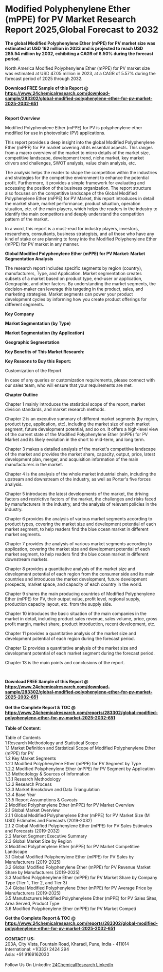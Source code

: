 <h1>Modified Polyphenylene Ether (mPPE) for PV Market Research Report 2025,Global Forecast to 2032</h1><p><strong>The global Modified Polyphenylene Ether (mPPE) for PV market size was estimated at USD 162 million in 2023 and is projected to reach USD 285.54 million by 2032, exhibiting a CAGR of 6.50% during the forecast period.</strong></p><p>
</p><p>
North America Modified Polyphenylene Ether (mPPE) for PV market size was estimated at USD 47.05 million in 2023, at a CAGR of 5.57% during the forecast period of 2025 through 2032.</p><div><b>Download FREE Sample of this Report @ 
            <a href="https://www.24chemicalresearch.com/download-sample/283302/global-modified-polyphenylene-ether-for-pv-market-2025-2032-651">
            https://www.24chemicalresearch.com/download-sample/283302/global-modified-polyphenylene-ether-for-pv-market-2025-2032-651</a></b></div><br><p>
</p><p><strong>Report Overview</strong></p><p>
</p><p>Modified Polyphenylene Ether (mPPE) for PV is polyphenylene ether modified for use in photovoltaic (PV) applications.</p><p>
</p><p>This report provides a deep insight into the global Modified Polyphenylene Ether (mPPE) for PV market covering all its essential aspects. This ranges from a macro overview of the market to micro details of the market size, competitive landscape, development trend, niche market, key market drivers and challenges, SWOT analysis, value chain analysis, etc.</p><p>
</p><p>The analysis helps the reader to shape the competition within the industries and strategies for the competitive environment to enhance the potential profit. Furthermore, it provides a simple framework for evaluating and accessing the position of the business organization. The report structure also focuses on the competitive landscape of the Global Modified Polyphenylene Ether (mPPE) for PV Market, this report introduces in detail the market share, market performance, product situation, operation situation, etc. of the main players, which helps the readers in the industry to identify the main competitors and deeply understand the competition pattern of the market.</p><p>
In a word, this report is a must-read for industry players, investors, researchers, consultants, business strategists, and all those who have any kind of stake or are planning to foray into the Modified Polyphenylene Ether (mPPE) for PV market in any manner.</p><p>
</p><p><strong>Global Modified Polyphenylene Ether (mPPE) for PV Market: Market Segmentation Analysis</strong></p><p>
</p><p>The research report includes specific segments by region (country), manufacturers, Type, and Application. Market segmentation creates subsets of a market based on product type, end-user or application, Geographic, and other factors. By understanding the market segments, the decision-maker can leverage this targeting in the product, sales, and marketing strategies. Market segments can power your product development cycles by informing how you create product offerings for different segments.</p><p>
</p><p><strong>Key Company</strong></p><p>
</p><p>
</p><p><strong>Market Segmentation (by Type)</strong></p><p>
</p><p>
</p><p><strong>Market Segmentation (by Application)</strong></p><p>
</p><p>
</p><p><strong>Geographic Segmentation</strong></p><p>
</p><p>
</p><p><strong>Key Benefits of This Market Research:</strong></p><p>
</p><p>
</p><p><strong>Key Reasons to Buy this Report:</strong></p><p>
</p><p>
</p><p>Customization of the Report</p><p>
In case of any queries or customization requirements, please connect with our sales team, who will ensure that your requirements are met.</p><p>
</p><p><strong>Chapter Outline</strong></p><p>
</p><p>Chapter 1 mainly introduces the statistical scope of the report, market division standards, and market research methods.</p><p>
Chapter 2 is an executive summary of different market segments (by region, product type, application, etc), including the market size of each market segment, future development potential, and so on. It offers a high-level view of the current state of the Modified Polyphenylene Ether (mPPE) for PV Market and its likely evolution in the short to mid-term, and long term.</p><p>
Chapter 3 makes a detailed analysis of the market's competitive landscape of the market and provides the market share, capacity, output, price, latest development plan, merger, and acquisition information of the main manufacturers in the market.</p><p>
Chapter 4 is the analysis of the whole market industrial chain, including the upstream and downstream of the industry, as well as Porter's five forces analysis.</p><p>
Chapter 5 introduces the latest developments of the market, the driving factors and restrictive factors of the market, the challenges and risks faced by manufacturers in the industry, and the analysis of relevant policies in the industry.</p><p>
Chapter 6 provides the analysis of various market segments according to product types, covering the market size and development potential of each market segment, to help readers find the blue ocean market in different market segments.</p><p>
Chapter 7 provides the analysis of various market segments according to application, covering the market size and development potential of each market segment, to help readers find the blue ocean market in different downstream markets.</p><p>
Chapter 8 provides a quantitative analysis of the market size and development potential of each region from the consumer side and its main countries and introduces the market development, future development prospects, market space, and capacity of each country in the world.</p><p>
Chapter 9 shares the main producing countries of Modified Polyphenylene Ether (mPPE) for PV, their output value, profit level, regional supply, production capacity layout, etc. from the supply side.</p><p>
Chapter 10 introduces the basic situation of the main companies in the market in detail, including product sales revenue, sales volume, price, gross profit margin, market share, product introduction, recent development, etc.</p><p>
Chapter 11 provides a quantitative analysis of the market size and development potential of each region during the forecast period.</p><p>
Chapter 12 provides a quantitative analysis of the market size and development potential of each market segment during the forecast period.</p><p>
Chapter 13 is the main points and conclusions of the report.</p><p>
 </p><div><b>Download FREE Sample of this Report @ 
            <a href="https://www.24chemicalresearch.com/download-sample/283302/global-modified-polyphenylene-ether-for-pv-market-2025-2032-651">
            https://www.24chemicalresearch.com/download-sample/283302/global-modified-polyphenylene-ether-for-pv-market-2025-2032-651</a></b></div><br><div><b>Get the Complete Report & TOC @ 
            <a href="https://www.24chemicalresearch.com/reports/283302/global-modified-polyphenylene-ether-for-pv-market-2025-2032-651">
            https://www.24chemicalresearch.com/reports/283302/global-modified-polyphenylene-ether-for-pv-market-2025-2032-651</a></b></div><br>
            <b>Table of Content:</b><p>Table of Contents<br />
1 Research Methodology and Statistical Scope<br />
1.1 Market Definition and Statistical Scope of Modified Polyphenylene Ether (mPPE) for PV<br />
1.2 Key Market Segments<br />
1.2.1 Modified Polyphenylene Ether (mPPE) for PV Segment by Type<br />
1.2.2 Modified Polyphenylene Ether (mPPE) for PV Segment by Application<br />
1.3 Methodology & Sources of Information<br />
1.3.1 Research Methodology<br />
1.3.2 Research Process<br />
1.3.3 Market Breakdown and Data Triangulation<br />
1.3.4 Base Year<br />
1.3.5 Report Assumptions & Caveats<br />
2 Modified Polyphenylene Ether (mPPE) for PV Market Overview<br />
2.1 Global Market Overview<br />
2.1.1 Global Modified Polyphenylene Ether (mPPE) for PV Market Size (M USD) Estimates and Forecasts (2019-2032)<br />
2.1.2 Global Modified Polyphenylene Ether (mPPE) for PV Sales Estimates and Forecasts (2019-2032)<br />
2.2 Market Segment Executive Summary<br />
2.3 Global Market Size by Region<br />
3 Modified Polyphenylene Ether (mPPE) for PV Market Competitive Landscape<br />
3.1 Global Modified Polyphenylene Ether (mPPE) for PV Sales by Manufacturers (2019-2025)<br />
3.2 Global Modified Polyphenylene Ether (mPPE) for PV Revenue Market Share by Manufacturers (2019-2025)<br />
3.3 Modified Polyphenylene Ether (mPPE) for PV Market Share by Company Type (Tier 1, Tier 2, and Tier 3)<br />
3.4 Global Modified Polyphenylene Ether (mPPE) for PV Average Price by Manufacturers (2019-2025)<br />
3.5 Manufacturers Modified Polyphenylene Ether (mPPE) for PV Sales Sites, Area Served, Product Type<br />
3.6 Modified Polyphenylene Ether (mPPE) for PV Market Competi</p><div><b>Get the Complete Report & TOC @ 
            <a href="https://www.24chemicalresearch.com/reports/283302/global-modified-polyphenylene-ether-for-pv-market-2025-2032-651">
            https://www.24chemicalresearch.com/reports/283302/global-modified-polyphenylene-ether-for-pv-market-2025-2032-651</a></b></div><br><b>CONTACT US:</b><br>
            203A, City Vista, Fountain Road, Kharadi, Pune, India - 411014<br>
            International: +1(332) 2424 294<br>
            Asia: +91 9169162030 <br><br>
            Follow Us On LinkedIn: <a href="https://www.linkedin.com/company/24chemicalresearch/">24ChemicalResearch LinkedIn</a>